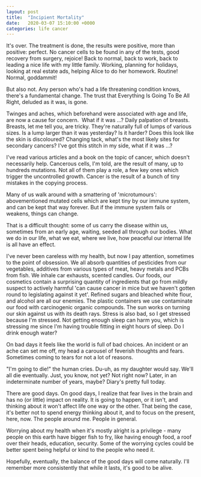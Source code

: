 ```yaml
---
layout: post
title:  "Incipient Mortality"
date:   2020-03-07 15:10:00 +0000
categories: life cancer
---
```

It's over. The treatment is done, the results were positive, more than positive: perfect. No cancer cells to be found in any of the tests, good recovery from surgery, rejoice!
Back to normal, back to work, back to leading a nice life with my little family. Working, planning for holidays, looking at real estate ads, helping Alice to do her homework. Routine! Normal, goddammit!

But also not. Any person who's had a life threatening condition knows, there's a fundamental change. The trust that Everything Is Going To Be All Right, deluded as it was, is gone.

Twinges and aches, which beforehand were associated with age and life, are now a cause for concern.  What if it was ...? Daily palpation of breasts. Breasts, let me tell you, are tricky. They're naturally full of lumps of various sizes. Is a lump larger than it was yesterday? Is it harder? Does this look like the skin is discoloured? Changing tack, what's the most likely sites for secondary cancers? I've got this stitch in my side, what if it was ...?

I've read various articles and a book on the topic of cancer, which doesn't necessarily help. Cancerous cells, I'm told, are the result of many, up to hundreds mutations. Not all of them play a role, a few key ones which trigger the uncontrolled growth. Cancer is the result of a bunch of tiny mistakes in the copying process.

Many of us walk around with a smattering of 'microtumours': abovementioned mutated cells which are kept tiny by our immune system, and can be kept that way forever. But if the immune system fails or weakens, things can change.

That is a difficult thought: some of us carry the disease within us, sometimes from an early age, waiting, seeded all through our bodies. What we do in our life, what we eat, where we live, how peaceful our internal life is all have an effect.

I've never been careless with my health, but now I pay attention, sometimes to the point of obsession. We all absorb quantities of pesticides from our vegetables, additives from various types of meat, heavy metals and PCBs from fish. We inhale car exhausts, scented candles. Our foods, our cosmetics contain a surprising quantity of ingredients that go from mildly suspect to actively harmful 'can cause cancer in mice but we haven't gotten round to legislating against it yet'.
Refined sugars and bleached white flour, and alcohol are all our enemies. The plastic containers we use contaminate our food with carcinogenic organic compounds.  The sun works on turning our skin against us with its death rays.
Stress is also bad, so I get stressed because I'm stressed. Not getting enough sleep can harm you, which is stressing me since I'm having trouble fitting in eight hours of sleep. Do I drink enough water?

On bad days it feels like the world is full of bad choices. An incident or an ache can set me off, my head a carousel of feverish thoughts and fears. Sometimes coming to tears for not a lot of reasons.

"I'm going to die!" the human cries. Du-uh, as my daughter would say. We'll all die eventually. Just, you know, not yet? Not right now? Later, in an indeterminate number of years, maybe? Diary's pretty full today.

There are good days. On good days, I realize that fear lives in the brain and has no (or little) impact on reality. It is going to happen, or it isn't, and thinking about it won't affect life one way or the other. That being the case, it's better not to spend energy thinking about it, and to focus on the present, here, now. The people around me. People in general.

Worrying about my health when it's mostly alright is a privilege - many people on this earth have bigger fish to fry, like having enough food, a roof over their heads, education, security. Some of the worrying cycles could be better spent being helpful or kind to the people who need it.

Hopefully, eventually, the balance of the good days will come naturally. I'll remember more consistently that while it lasts, it's good to be alive.
